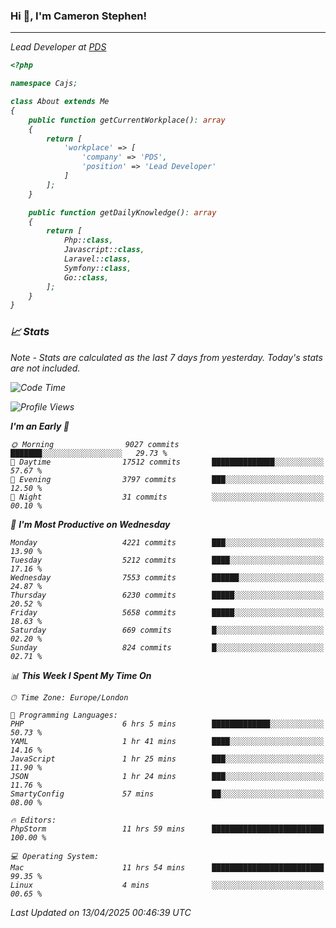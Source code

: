 ### Hi 👋, I'm Cameron Stephen!
<hr>
<p><em>Lead Developer at <a href="https://prindatasolutions.co.uk">PDS</a></p>


```php
<?php

namespace Cajs;

class About extends Me
{
    public function getCurrentWorkplace(): array
    {
        return [
            'workplace' => [
                'company' => 'PDS',
                'position' => 'Lead Developer'
            ]
        ];
    }

    public function getDailyKnowledge(): array
    {
        return [
            Php::class,
            Javascript::class,
            Laravel::class,
            Symfony::class,
            Go::class,
        ];
    }
}
```

### 📈 Stats
<p><em>Note - Stats are calculated as the last 7 days from yesterday. Today's stats are not included.</em></p>


<!--START_SECTION:waka-->
![Code Time](http://img.shields.io/badge/Code%20Time-4%2C454%20hrs%2052%20mins-blue)

![Profile Views](http://img.shields.io/badge/Profile%20Views-0-blue)

**I'm an Early 🐤** 

```text
🌞 Morning                9027 commits        ███████░░░░░░░░░░░░░░░░░░   29.73 % 
🌆 Daytime                17512 commits       ██████████████░░░░░░░░░░░   57.67 % 
🌃 Evening                3797 commits        ███░░░░░░░░░░░░░░░░░░░░░░   12.50 % 
🌙 Night                  31 commits          ░░░░░░░░░░░░░░░░░░░░░░░░░   00.10 % 
```
📅 **I'm Most Productive on Wednesday** 

```text
Monday                   4221 commits        ███░░░░░░░░░░░░░░░░░░░░░░   13.90 % 
Tuesday                  5212 commits        ████░░░░░░░░░░░░░░░░░░░░░   17.16 % 
Wednesday                7553 commits        ██████░░░░░░░░░░░░░░░░░░░   24.87 % 
Thursday                 6230 commits        █████░░░░░░░░░░░░░░░░░░░░   20.52 % 
Friday                   5658 commits        █████░░░░░░░░░░░░░░░░░░░░   18.63 % 
Saturday                 669 commits         █░░░░░░░░░░░░░░░░░░░░░░░░   02.20 % 
Sunday                   824 commits         █░░░░░░░░░░░░░░░░░░░░░░░░   02.71 % 
```


📊 **This Week I Spent My Time On** 

```text
🕑︎ Time Zone: Europe/London

💬 Programming Languages: 
PHP                      6 hrs 5 mins        █████████████░░░░░░░░░░░░   50.73 % 
YAML                     1 hr 41 mins        ████░░░░░░░░░░░░░░░░░░░░░   14.16 % 
JavaScript               1 hr 25 mins        ███░░░░░░░░░░░░░░░░░░░░░░   11.90 % 
JSON                     1 hr 24 mins        ███░░░░░░░░░░░░░░░░░░░░░░   11.76 % 
SmartyConfig             57 mins             ██░░░░░░░░░░░░░░░░░░░░░░░   08.00 % 

🔥 Editors: 
PhpStorm                 11 hrs 59 mins      █████████████████████████   100.00 % 

💻 Operating System: 
Mac                      11 hrs 54 mins      █████████████████████████   99.35 % 
Linux                    4 mins              ░░░░░░░░░░░░░░░░░░░░░░░░░   00.65 % 
```


 Last Updated on 13/04/2025 00:46:39 UTC
<!--END_SECTION:waka-->

